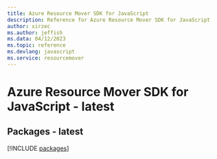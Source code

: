 ```yaml
---
title: Azure Resource Mover SDK for JavaScript
description: Reference for Azure Resource Mover SDK for JavaScript
author: xirzec
ms.author: jeffish
ms.data: 04/12/2023
ms.topic: reference
ms.devlang: javascript
ms.service: resourcemover
---
```

# Azure Resource Mover SDK for JavaScript - latest
## Packages - latest
[!INCLUDE [packages](resource-mover-index.md)]
